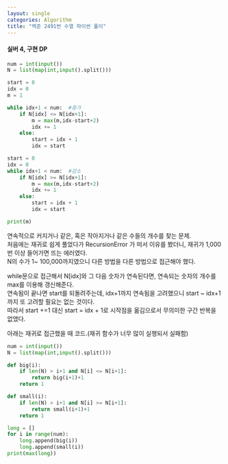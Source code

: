 ```yaml
---
layout: single
categories: Algorithm
title: "백준 2491번 수열 파이썬 풀이"
---
```

#### 실버 4, 구현 DP

```py
num = int(input())
N = list(map(int,input().split()))

start = 0
idx = 0
m = 1

while idx+1 < num:  #증가
    if N[idx] <= N[idx+1]:
        m = max(m,idx-start+2)
        idx += 1
    else:
        start = idx + 1
        idx = start 

start = 0
idx = 0
while idx+1 < num:  #감소
    if N[idx] >= N[idx+1]:
        m = max(m,idx-start+2)
        idx += 1
    else:
        start = idx + 1
        idx = start 

print(m)
```
연속적으로 커지거나 같은, 혹은 작아지거나 같은 수들의 개수를 찾는 문제.<br>
처음에는 재귀로 쉽게 풀었다가 RecursionError 가 떠서 이유를 봤더니, 재귀가 1,000번 이상 들어가면 뜨는 에러였다.<br>
N의 수가 1~ 100,000까지였으니 다른 방법을 다른 방법으로 접근해야 했다.<br>

while문으로 접근해서 N[idx]와 그 다음 숫자가 연속된다면, 연속되는 숫자의 개수를 max를 이용해 갱신해준다.<br>
연속됨이 끝나면 start를 되돌려주는데, idx+1까지 연속됨을 고려했으니 start ~ idx+1 까지 또 고려할 필요는 없는 것이다.<br>
따라서 start +=1 대신 start = idx + 1로 시작점을 옮김으로서 무의미한 구간 반복을 없앴다.<br>

아래는 재귀로 접근했을 때 코드.(재귀 함수가 너무 많이 실행되서 실패함)<br>
```py
num = int(input())
N = list(map(int,input().split()))

def big(i):
    if len(N) > i+1 and N[i] <= N[i+1]:
        return big(i+1)+1
    return 1

def small(i):
    if len(N) > i+1 and N[i] >= N[i+1]:
        return small(i+1)+1
    return 1

long = []
for i in range(num):
    long.append(big(i))
    long.append(small(i))
print(max(long))
```